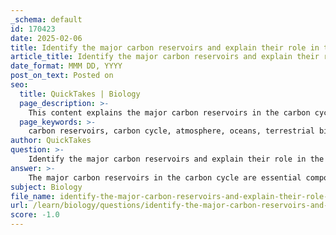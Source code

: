 ```yaml
---
_schema: default
id: 170423
date: 2025-02-06
title: Identify the major carbon reservoirs and explain their role in the carbon cycle.
article_title: Identify the major carbon reservoirs and explain their role in the carbon cycle.
date_format: MMM DD, YYYY
post_on_text: Posted on
seo:
  title: QuickTakes | Biology
  page_description: >-
    This content explains the major carbon reservoirs in the carbon cycle including the atmosphere, oceans, terrestrial biosphere, and geological formations, detailing their roles in carbon storage and movement, and the impact on climate change.
  page_keywords: >-
    carbon reservoirs, carbon cycle, atmosphere, oceans, terrestrial biosphere, geological formations, carbon storage, photosynthesis, carbon dioxide, methane, carbon sink, climate change, greenhouse effect, fossil fuels
author: QuickTakes
question: >-
    Identify the major carbon reservoirs and explain their role in the carbon cycle.
answer: >-
    The major carbon reservoirs in the carbon cycle are essential components that store carbon in various forms and facilitate the movement of carbon through different processes. Here are the primary carbon reservoirs and their roles:\n\n1. **Atmosphere**: The atmosphere is a significant carbon reservoir, primarily storing carbon in the form of carbon dioxide (CO2) and methane (CH4). It plays a crucial role in regulating Earth's temperature through the greenhouse effect. Carbon dioxide is released into the atmosphere through processes such as respiration, combustion of fossil fuels, and deforestation, while it is absorbed by plants during photosynthesis.\n\n2. **Oceans**: The oceans are the largest carbon reservoir, containing dissolved carbon in the form of bicarbonate and carbonate ions. They absorb a substantial amount of atmospheric CO2, acting as a carbon sink. The oceans also play a role in the biological carbon pump, where marine organisms, such as phytoplankton, absorb CO2 during photosynthesis and contribute to the ocean's carbon storage when they die and sink to the ocean floor.\n\n3. **Terrestrial Biosphere**: This includes forests, grasslands, and soils, which store carbon in the form of organic matter. Plants absorb CO2 during photosynthesis, converting it into biomass (leaves, stems, roots). Soils also store carbon in the form of organic matter derived from decomposed plant and animal material. Forests, in particular, are vital carbon sinks, sequestering large amounts of CO2 and helping mitigate climate change.\n\n4. **Geological Formations**: This category includes sediments and fossil fuels (coal, oil, and natural gas). These reservoirs store carbon over geological timescales. Fossil fuels are formed from the remains of ancient organisms and release carbon back into the atmosphere when burned for energy. Sediments can also store carbon in the form of organic matter and carbonate minerals.\n\nEach of these reservoirs has a different capacity for storing carbon and plays a unique role in the carbon cycle. The movement of carbon between these reservoirs—through processes such as photosynthesis, respiration, decomposition, and combustion—affects global climate patterns and ecosystem dynamics. Understanding these reservoirs and their interactions is crucial for addressing climate change and developing effective climate intervention strategies.
subject: Biology
file_name: identify-the-major-carbon-reservoirs-and-explain-their-role-in-the-carbon-cycle.md
url: /learn/biology/questions/identify-the-major-carbon-reservoirs-and-explain-their-role-in-the-carbon-cycle
score: -1.0
---
```


&nbsp;